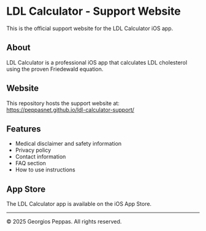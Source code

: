 # LDL Calculator - Support Website

This is the official support website for the LDL Calculator iOS app.

## About

LDL Calculator is a professional iOS app that calculates LDL cholesterol using the proven Friedewald equation.

## Website

This repository hosts the support website at: https://peppasnet.github.io/ldl-calculator-support/

## Features

- Medical disclaimer and safety information
- Privacy policy
- Contact information
- FAQ section
- How to use instructions

## App Store

The LDL Calculator app is available on the iOS App Store.

---

© 2025 Georgios Peppas. All rights reserved.